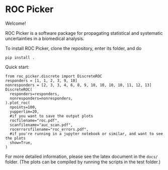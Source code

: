 # ROC Picker

Welcome!

ROC Picker is a software package for propagating statistical and systematic
uncertainties in a biomedical analysis.

To install ROC Picker, clone the repository, enter its folder, and do
```
pip install .
```

Quick start:
```
from roc_picker.discrete import DiscreteROC
responders = [1, 1, 2, 3, 9, 10]
nonresponders = [2, 3, 3, 4, 6, 8, 9, 10, 10, 10, 10, 11, 12, 13]
DiscreteROC(
  responders=responders,
  nonresponders=nonresponders,
).plot_roc(
  npoints=100,
  yupperlim=20,
  #if you want to save the output plots
  rocfilename="roc.pdf",
  scanfilename="auc_scan.pdf",
  rocerrorsfilename="roc_errors.pdf",
  #if you're running in a jupyter notebook or similar, and want to see the plots
  show=True,
)
```

For more detailed information, please see the latex document in the `docs/` folder.
(The plots can be compiled by running the scripts in the test folder.)

